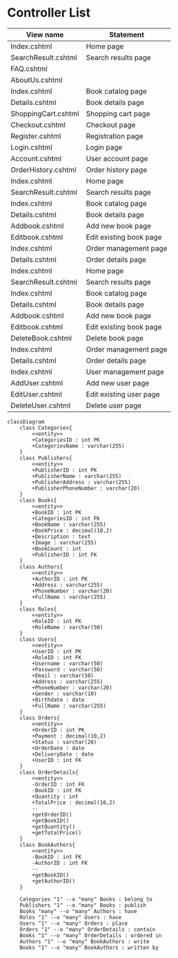 # Controller List
| View name              | Statement                            |
|-----------------------|--------------------------------------|
| Index.cshtml           | Home page                            |
| SearchResult.cshtml    | Search results page                  |
| FAQ.cshtml             |                                      |
| AboutUs.cshtml         |                                      |
| Index.cshtml           | Book catalog page                     |
| Details.cshtml         | Book details page                     |
| ShoppingCart.cshtml    | Shopping cart page                    |
| Checkout.cshtml        | Checkout page                         |
| Register.cshtml        | Registration page                     |
| Login.cshtml           | Login page                            |
| Account.cshtml         | User account page                     |
| OrderHistory.cshtml    | Order history page                    |
| Index.cshtml           | Home page                            |
| SearchResult.cshtml    | Search results page                  |
| Index.cshtml           | Book catalog page                     |
| Details.cshtml         | Book details page                     |
| Addbook.cshtml         | Add new book page                     |
| Editbook.cshtml        | Edit existing book page               |
| Index.cshtml           | Order management page                 |
| Details.cshtml         | Order details page                    |
| Index.cshtml           | Home page                            |
| SearchResult.cshtml    | Search results page                  |
| Index.cshtml           | Book catalog page                     |
| Details.cshtml         | Book details page                     |
| Addbook.cshtml         | Add new book page                     |
| Editbook.cshtml        | Edit existing book page               |
| DeleteBook.cshtml      | Delete book page                      |
| Index.cshtml           | Order management page                 |
| Details.cshtml         | Order details page                    |
| Index.cshtml           | User management page                  |
| AddUser.cshtml         | Add new user page                     |
| EditUser.cshtml        | Edit existing user page               |
| DeleteUser.cshtml      | Delete user page                      |

```mermaid
classDiagram
    class Categories{
        <<entity>>
        +CategoriesID : int PK
        +CategoriesName : varchar(255)
    }
    class Publishers{
        <<entity>>
        +PublisherID : int PK
        +PublisherName : varchar(255)
        +PublisherAddress : varchar(255)
        +PublisherPhoneNumber : varchar(20)
    }
    class Books{
        <<entity>>
        +BookID : int PK
        +CategoriesID : int FK
        +BookName : varchar(255)
        +BookPrice : decimal(10,2)
        +Description : text
        +Image : varchar(255)
        +BookCount : int
        +PublisherID : int FK
    }
    class Authors{
        <<entity>>
        +AuthorID : int PK
        +Address : varchar(255)
        +PhoneNumber : varchar(20)
        +FullName : varchar(255)
    }
    class Roles{
        <<entity>>
        +RoleID : int PK
        +RoleName : varchar(50)
    }
    class Users{
        <<entity>>
        +UserID : int PK
        +RoleID : int FK
        +Username : varchar(50)
        +Password : varchar(50)
        +Email : varchar(50)
        +Address : varchar(255)
        +PhoneNumber : varchar(20)
        +Gender : varchar(10)
        +Birthdate : date
        +FullName : varchar(255)
    }
    class Orders{
        <<entity>>
        +OrderID : int PK
        +Payment : decimal(10,2)
        +Status : varchar(20)
        +OrderDate : date
        +DeliveryDate : date
        +UserID : int FK
    }
    class OrderDetails{
        <<entity>>
        -OrderID : int FK
        -BookID : int FK
        +Quantity : int
        +TotalPrice : decimal(10,2)
        --
        +getOrderID()
        +getBookID()
        +getQuantity()
        +getTotalPrice()
    }
    class BookAuthors{
        <<entity>>
        -BookID : int FK
        -AuthorID : int FK
        --
        +getBookID()
        +getAuthorID()
    }
    
    Categories "1" --o "many" Books : belong to
    Publishers "1" --o "many" Books : publish
    Books "many" --o "many" Authors : have
    Roles "1" --o "many" Users : have
    Users "1" --o "many" Orders : place
    Orders "1" --o "many" OrderDetails : contain
    Books "1" --o "many" OrderDetails : ordered in
    Authors "1" --o "many" BookAuthors : write
    Books "1" --o "many" BookAuthors : written by

```
